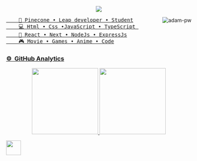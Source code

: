 <div align="center">
<img align="center" src="https://readme-typing-svg.demolab.com?font=Fira+Code&duration=3000&pause=100&color=F7F7F7&background=FFFFFF00&center=true&multiline=true&random=false&width=435&height=100&lines=Hello;I'm+Bilguun+Battugs;Develop+Software+Solutions"/>
</div>

<div align="left">
  <a href="https://github.com/rimzss">
</div>

<img align="right" src="https://static.printler.com/cache/b/6/2/1/8/5/b62185106fe88902e27fd68e7d6c16c3d98d9fa2.jpg" alt="adam-pw" />

<pre>
    💼 Pinecone • Leap developer • Student
    💻 Html • Css •JavaScript • TypeScript 
    📖 React • Next • NodeJs • ExpressJs
    🎮 Movie • Games • Anime • Code
</pre>
### ⚙️ &nbsp;GitHub Analytics

<p align="center">
<a href="https://github.com/rimzss">
  
  <img height="180em"  src="https://github-readme-stats-eight-theta.vercel.app/api?username=rimzss&show_icons=true&theme=dracula&include_all_commits=true&count_private=true&bg_color=161B22"/>
  <img height="180em"   src="https://github-readme-stats-eight-theta.vercel.app/api/top-langs/?username=rimzss&layout=compact&langs_count=8&theme=dracula&bg_color=161B22"/>
</a>
</p>

  <img src="https://media.tenor.com/2P7N3XLLc6EAAAAi/anime.gif" height="40" />



